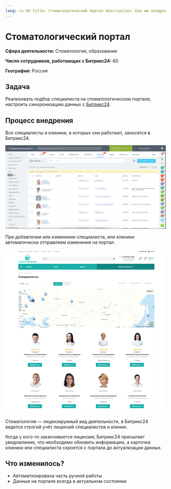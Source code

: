 ```yaml
---
lang: ru-RU title: Стоматологический портал description: Как мы внедряли Битрикс24 стоматологическому порталу
---
```


# Стоматологический портал

**Сфера деятельности:** Стоматология, образование

**Число сотрудников, работающих с Битрикс24:** 60

**География:** Россия

## Задача

Реализовать подбор специалиста на стоматологическом портале, настроить синхронизацию данных
с [Битрикс24](https://www.bitrix24.ru/?p=288148).

## Процесс внедрения

Все специалисты и клиники, в которых они работают, заносятся в Битрикс24.

![](/images/neodent/1.png)

При добавлении или изменении специалиста, или клиники автоматически отправляем изменения на портал.

![](/images/neodent/2.png)

Стоматология — лицензируемый вид деятельности, в Битрикс24 ведется строгий учёт лицензий специалистов и клиник.

Когда у кого-то заканчивается лицензия, Битрикс24 присылает уведомление, что необходимо обновить информацию, а карточка
клиники или специалиста скроется с портала до актуализации данных.

## Что изменилось?

- Автоматизирована часть ручной работы
- Данные на портале всегда в актуальном состоянии